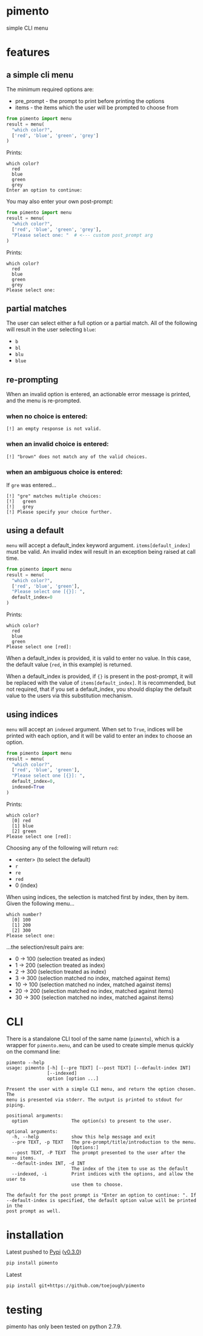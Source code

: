 # pimento
simple CLI menu

# features
## a simple cli menu
The minimum required options are:
* pre_prompt - the prompt to print before printing the options
* items - the items which the user will be prompted to choose from
```python
from pimento import menu
result = menu(
  "which color?",
  ['red', 'blue', 'green', 'grey']
)
```
Prints:
```
which color?
  red
  blue
  green
  grey
Enter an option to continue: 
```

You may also enter your own post-prompt:
```python
from pimento import menu
result = menu(
  "which color?",
  ['red', 'blue', 'green', 'grey'],
  "Please select one: "  # <--- custom post_prompt arg
)
```
Prints:
```
which color?
  red
  blue
  green
  grey
Please select one: 
```

## partial matches
The user can select either a full option or a partial match.  All of the following will result in the user selecting `blue`:
* `b`
* `bl`
* `blu`
* `blue`

## re-prompting
When an invalid option is entered, an actionable error message is printed, and the menu is re-prompted.
### when no choice is entered:
`[!] an empty response is not valid.`
### when an invalid choice is entered:
`[!] "brown" does not match any of the valid choices.`
### when an ambiguous choice is entered:
If `gre` was entered...
```
[!] "gre" matches multiple choices:
[!]   green
[!]   grey
[!] Please specify your choice further.
```

## using a default
`menu` will accept a default_index keyword argument.  `items[default_index]` must be valid.  An invalid index will result in an exception being raised at call time.
```python
from pimento import menu
result = menu(
  "which color?",
  ['red', 'blue', 'green'],
  "Please select one [{}]: ",
  default_index=0
)
```
Prints:
```
which color?
  red
  blue
  green
Please select one [red]: 
```
When a default_index is provided, it is valid to enter no value.  In this case, the default value (`red`, in this example) is returned.

When a default_index is provided, if `{}` is present in the post-prompt, it will be replaced with the value of `items[default_index]`.  It is recommended, but not required, that if you set a default_index, you should display the default value to the users via this substitution mechanism.

## using indices
`menu` will accept an `indexed` argument.  When set to `True`, indices will be printed with each option, and it will be valid to enter an index to choose an option.
```python
from pimento import menu
result = menu(
  "which color?",
  ['red', 'blue', 'green'],
  "Please select one [{}]: ",
  default_index=0,
  indexed=True
)
```
Prints:
```
which color?
  [0] red
  [1] blue
  [2] green
Please select one [red]: 
```
Choosing any of the following will return `red`:
* \<enter\> (to select the default)
* `r`
* `re`
* `red`
* 0 (index)

When using indices, the selection is matched first by index, then by item.  Given the following menu...
```
which number?
  [0] 100
  [1] 200
  [2] 300
Please select one:
```
...the selection/result pairs are:
* 0 -> 100 (selection treated as index)
* 1 -> 200 (selection treated as index)
* 2 -> 300 (selection treated as index)
* 3 -> 300 (selection matched no index, matched against items)
* 10 -> 100 (selection matched no index, matched against items)
* 20 -> 200 (selection matched no index, matched against items)
* 30 -> 300 (selection matched no index, matched against items)

# CLI
There is a standalone CLI tool of the same name (`pimento`), which is a wrapper for `pimento.menu`, and can be used to create simple menus quickly on the command line:

```
pimento --help
usage: pimento [-h] [--pre TEXT] [--post TEXT] [--default-index INT]
               [--indexed]
               option [option ...]

Present the user with a simple CLI menu, and return the option chosen. The
menu is presented via stderr. The output is printed to stdout for piping.

positional arguments:
  option                The option(s) to present to the user.

optional arguments:
  -h, --help            show this help message and exit
  --pre TEXT, -p TEXT   The pre-prompt/title/introduction to the menu.
                        [Options:]
  --post TEXT, -P TEXT  The prompt presented to the user after the menu items.
  --default-index INT, -d INT
                        The index of the item to use as the default
  --indexed, -i         Print indices with the options, and allow the user to
                        use them to choose.

The default for the post prompt is "Enter an option to continue: ". If
--default-index is specified, the default option value will be printed in the
post prompt as well.
```

# installation
Latest pushed to [Pypi](https://pypi.python.org/pypi/pimento) ([v0.3.0](https://github.com/toejough/pimento/releases/tag/v0.3.0))
```bash
pip install pimento
```
Latest
```bash
pip install git+https://github.com/toejough/pimento
```

# testing
pimento has only been tested on python 2.7.9.
